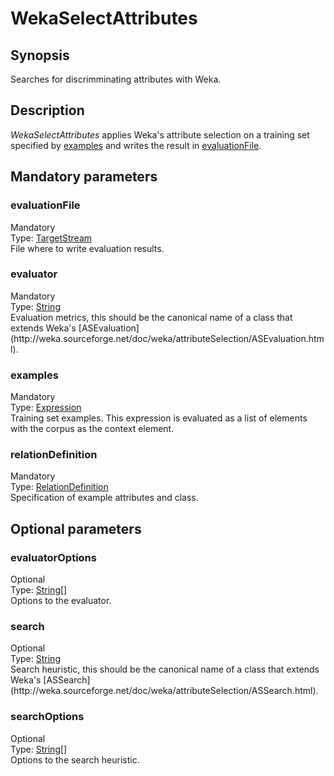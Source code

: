 <h1 class="module">WekaSelectAttributes</h1>

## Synopsis

Searches for discrimminating attributes with Weka.

## Description

*WekaSelectAttributes* applies Weka's attribute selection on a training set specified by <a href="#examples" class="param">examples</a> and writes the result in <a href="#evaluationFile" class="param">evaluationFile</a>.

## Mandatory parameters

<h3 name="evaluationFile" class="param">evaluationFile</h3>

<div class="param-level param-level-mandatory">Mandatory
</div>
<div class="param-type">Type: <a href="../converter/fr.inra.maiage.bibliome.util.streams.TargetStream" class="converter">TargetStream</a>
</div>
File where to write evaluation results.

<h3 name="evaluator" class="param">evaluator</h3>

<div class="param-level param-level-mandatory">Mandatory
</div>
<div class="param-type">Type: <a href="../converter/java.lang.String" class="converter">String</a>
</div>
Evaluation metrics, this should be the canonical name of a class that extends Weka's [ASEvaluation](http://weka.sourceforge.net/doc/weka/attributeSelection/ASEvaluation.html).

<h3 name="examples" class="param">examples</h3>

<div class="param-level param-level-mandatory">Mandatory
</div>
<div class="param-type">Type: <a href="../converter/fr.inra.maiage.bibliome.alvisnlp.core.corpus.expressions.Expression" class="converter">Expression</a>
</div>
Training set examples. This expression is evaluated as a list of elements with the corpus as the context element.

<h3 name="relationDefinition" class="param">relationDefinition</h3>

<div class="param-level param-level-mandatory">Mandatory
</div>
<div class="param-type">Type: <a href="../converter/fr.inra.maiage.bibliome.alvisnlp.bibliomefactory.modules.weka.RelationDefinition" class="converter">RelationDefinition</a>
</div>
Specification of example attributes and class.

## Optional parameters

<h3 name="evaluatorOptions" class="param">evaluatorOptions</h3>

<div class="param-level param-level-optional">Optional
</div>
<div class="param-type">Type: <a href="../converter/java.lang.String%5B%5D" class="converter">String[]</a>
</div>
Options to the evaluator.

<h3 name="search" class="param">search</h3>

<div class="param-level param-level-optional">Optional
</div>
<div class="param-type">Type: <a href="../converter/java.lang.String" class="converter">String</a>
</div>
Search heuristic, this should be the canonical name of a class that extends Weka's [ASSearch](http://weka.sourceforge.net/doc/weka/attributeSelection/ASSearch.html).

<h3 name="searchOptions" class="param">searchOptions</h3>

<div class="param-level param-level-optional">Optional
</div>
<div class="param-type">Type: <a href="../converter/java.lang.String%5B%5D" class="converter">String[]</a>
</div>
Options to the search heuristic.

